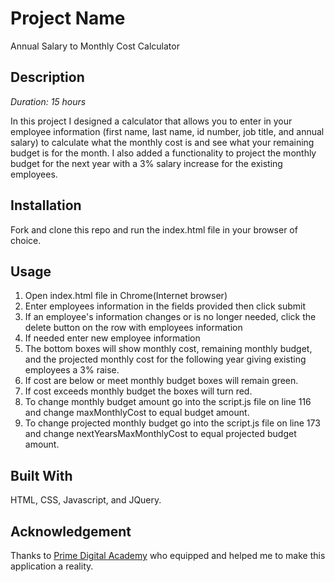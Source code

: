 
# Project Name
Annual Salary to Monthly Cost Calculator

## Description

_Duration:  15 hours_

In this project I designed a calculator that allows you to enter in your employee information (first name, last name, id number, job title, and annual salary) to calculate what the monthly cost is and see what your remaining budget is for the month. I also added a functionality to project the monthly budget for the next year with a 3% salary increase for the existing employees.




## Installation
Fork and clone this repo and run the index.html file in your browser of choice.

## Usage

1. Open index.html file in Chrome(Internet browser)
2. Enter employees information in the fields provided then click submit
3. If an employee's information changes or is no longer needed, click the delete button on the row with employees information
4. If needed enter new employee information
5. The bottom boxes will show monthly cost, remaining monthly budget, and the projected monthly cost for the following year giving 
    existing employees a 3% raise.
6. If cost are below or meet monthly budget boxes will remain green.
7. If cost exceeds monthly budget the boxes will turn red.
8. To change monthly budget amount go into the script.js file on line 116 and change maxMonthlyCost to equal budget amount.
9. To change projected monthly budget go into the script.js file on line 173 and change nextYearsMaxMonthlyCost to equal projected 
    budget amount.

## Built With

HTML, CSS, Javascript, and JQuery.

## Acknowledgement
Thanks to [Prime Digital Academy](www.primeacademy.io) who equipped and helped me to make this application a reality.